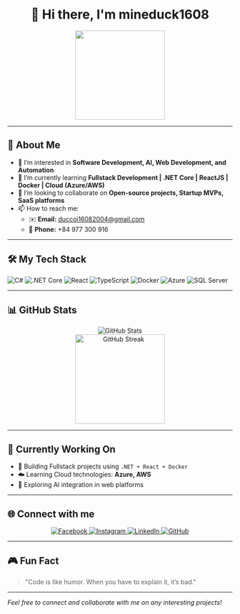 <h1 align="center">👋 Hi there, I'm mineduck1608</h1>

<p align="center">
  <img src="https://media.giphy.com/media/qgQUggAC3Pfv687qPC/giphy.gif" width="200" height="200">
</p>

---

## 🚀 About Me

- 👀 I’m interested in **Software Development, AI, Web Development, and Automation**
- 🌱 I’m currently learning **Fullstack Development | .NET Core | ReactJS | Docker | Cloud (Azure/AWS)**
- 💞️ I’m looking to collaborate on **Open-source projects, Startup MVPs, SaaS platforms**
- 📫 How to reach me:  
  - ✉️ **Email:** duccoi16082004@gmail.com  
  - 📱 **Phone:** +84 977 300 916

---

## 🛠️ My Tech Stack

![C#](https://img.shields.io/badge/C%23-%23239120.svg?style=for-the-badge&logo=c-sharp&logoColor=white)
![.NET Core](https://img.shields.io/badge/.NET-512BD4?style=for-the-badge&logo=dotnet&logoColor=white)
![React](https://img.shields.io/badge/React-20232A?style=for-the-badge&logo=react&logoColor=61DAFB)
![TypeScript](https://img.shields.io/badge/TypeScript-007ACC?style=for-the-badge&logo=typescript&logoColor=white)
![Docker](https://img.shields.io/badge/Docker-2496ED?style=for-the-badge&logo=docker&logoColor=white)
![Azure](https://img.shields.io/badge/Azure-0078D4?style=for-the-badge&logo=microsoft-azure&logoColor=white)
![SQL Server](https://img.shields.io/badge/SQL%20Server-CC2927?style=for-the-badge&logo=microsoft-sql-server&logoColor=white)

---

## 📊 GitHub Stats

<p align="center">
  <img src="https://github-readme-stats.vercel.app/api?username=mineduck1608&show_icons=true&theme=radical" alt="GitHub Stats" />
  <br />
<img src="https://streak-stats.demolab.com?user=mineduck1608&theme=radical" alt="GitHub Streak" height="200"/>
</p>

---

## 🎯 Currently Working On

- 🚀 Building Fullstack projects using `.NET + React + Docker`
- ☁️ Learning Cloud technologies: **Azure, AWS**
- 🤖 Exploring AI integration in web platforms

---

## 🌐 Connect with me

<p align="center">
  <a href="https://www.facebook.com/minhduck1608" target="_blank">
    <img src="https://img.shields.io/badge/Facebook-1877F2?style=for-the-badge&logo=facebook&logoColor=white" alt="Facebook">
  </a>
  <a href="https://www.instagram.com/minhduc.1608" target="_blank">
    <img src="https://img.shields.io/badge/Instagram-E4405F?style=for-the-badge&logo=instagram&logoColor=white" alt="Instagram">
  </a>
  <a href="https://www.linkedin.com/in/%C4%91%E1%BA%B7ng-minh-%C4%91%E1%BB%A9c-04a805343/" target="_blank">
    <img src="https://img.shields.io/badge/LinkedIn-0A66C2?style=for-the-badge&logo=linkedin&logoColor=white" alt="LinkedIn">
  </a>
  <a href="https://github.com/mineduck1608" target="_blank">
    <img src="https://img.shields.io/badge/GitHub-100000?style=for-the-badge&logo=github&logoColor=white" alt="GitHub">
  </a>
</p>

---

## 🎮 Fun Fact

> "Code is like humor. When you have to explain it, it’s bad."

---

*Feel free to connect and collaborate with me on any interesting projects!*
